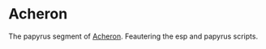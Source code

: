 # Acheron

The papyrus segment of [Acheron](https://github.com/Scrabx3/Acheron). Feautering the esp and papyrus scripts.
